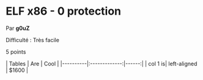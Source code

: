 # ELF x86 - 0 protection

Par **g0uZ**

Difficulté : Très facile

5 points

| Tables | Are | Cool | |----------|:-------------:|------:| | col 1 is| left-aligned | $1600 |
